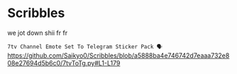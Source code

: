 # Scribbles
we jot down shii fr fr


`
7tv Channel Emote Set To Telegram Sticker Pack 🗣️
`
https://github.com/Saikyo0/Scribbles/blob/a5888ba4e746742d7eaaa732e808e27694d5b6c0/7tvToTg.py#L1-L179
